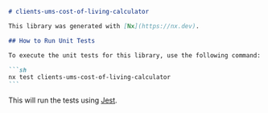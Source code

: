 ````markdown
# clients-ums-cost-of-living-calculator

This library was generated with [Nx](https://nx.dev).

## How to Run Unit Tests

To execute the unit tests for this library, use the following command:

```sh
nx test clients-ums-cost-of-living-calculator
```
````

This will run the tests using [Jest](https://jestjs.io).

```

```
